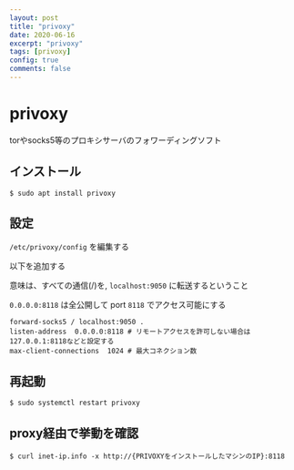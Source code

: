 ```yaml
---
layout: post
title: "privoxy"
date: 2020-06-16
excerpt: "privoxy"
tags: [privoxy]
config: true
comments: false
---
```


# privoxy

torやsocks5等のプロキシサーバのフォワーディングソフト

## インストール

```console
$ sudo apt install privoxy
```

## 設定

`/etc/privoxy/config` を編集する  

以下を追加する  

意味は、すべての通信(/)を, `localhost:9050` に転送するということ

`0.0.0.0:8118` は全公開して port `8118` でアクセス可能にする   

```console
forward-socks5 / localhost:9050 .
listen-address  0.0.0.0:8118 # リモートアクセスを許可しない場合は 127.0.0.1:8118などと設定する
max-client-connections  1024 # 最大コネクション数
```

## 再起動

```console
$ sudo systemctl restart privoxy
```

## proxy経由で挙動を確認  

```console
$ curl inet-ip.info -x http://{PRIVOXYをインストールしたマシンのIP}:8118
```
